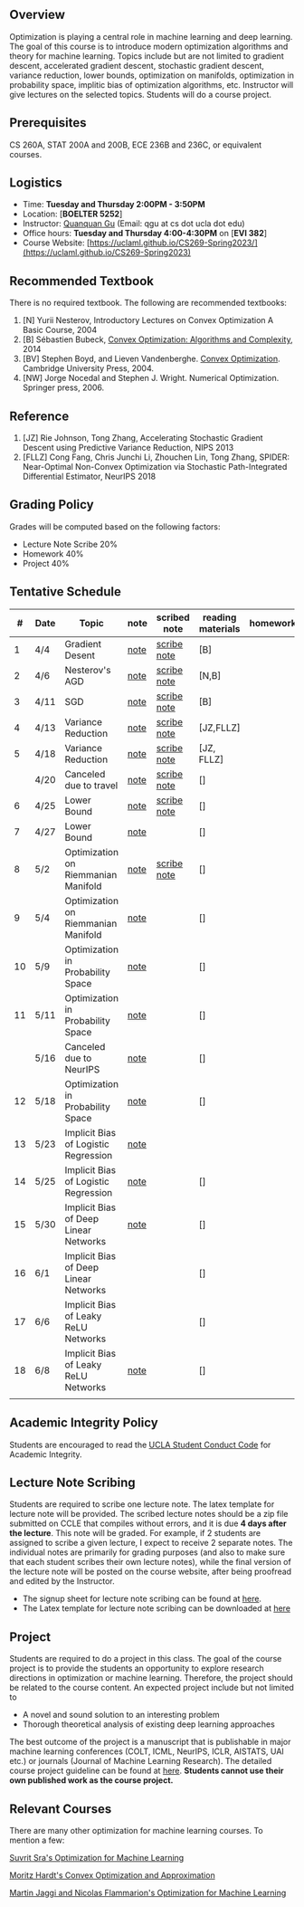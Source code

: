 


## Overview

Optimization is playing a central role in machine learning and deep learning. The goal of this course is to introduce modern optimization algorithms and theory for machine learning. Topics include but are not limited to gradient descent, accelerated gradient descent, stochastic gradient descent, variance reduction, lower bounds, optimization on manifolds, optimization in probability space, implitic bias of optimization algorithms, etc. Instructor will give lectures on the selected topics. Students will do a course project.

## Prerequisites
CS 260A, STAT 200A and 200B, ECE 236B and 236C, or equivalent courses.

## Logistics

<!--University of California, Los Angeles  -->

- Time: **Tuesday and Thursday 2:00PM - 3:50PM**
- Location: [**BOELTER 5252**]
- Instructor: [Quanquan Gu](http://web.cs.ucla.edu/~qgu/) (Email: qgu at cs dot ucla dot edu)   
- Office hours: **Tuesday and Thursday 4:00-4:30PM** on [**EVI 382**]
- Course Website: [https://uclaml.github.io/CS269-Spring2023/](https://uclaml.github.io/CS269-Spring2023)

## Recommended Textbook

There is no required textbook. The following are recommended textbooks:

1. [N] Yurii Nesterov, Introductory Lectures on Convex Optimization
A Basic Course, 2004
2. [B] Sébastien Bubeck, [Convex Optimization: Algorithms and Complexity](https://arxiv.org/abs/1405.4980), 2014 
3. [BV] Stephen Boyd, and Lieven Vandenberghe. [Convex Optimization](https://web.stanford.edu/~boyd/cvxbook/bv_cvxbook.pdf). Cambridge University Press, 2004. 
4. [NW] Jorge Nocedal and Stephen J. Wright. Numerical Optimization. Springer press, 2006. 

## Reference

1. [JZ] Rie Johnson, Tong Zhang, Accelerating Stochastic Gradient Descent using Predictive Variance Reduction, NIPS 2013
1. [FLLZ] Cong Fang, Chris Junchi Li, Zhouchen Lin, Tong Zhang, SPIDER: Near-Optimal Non-Convex Optimization via Stochastic Path-Integrated Differential Estimator, NeurIPS 2018
	


## Grading Policy
 
Grades will be computed based on the following factors:

- Lecture Note Scribe 20%
- Homework 40%
- Project 40%

## Tentative Schedule


| # | Date  | Topic  | note | scribed note | reading materials  | homework |
|----|----|----|----|----|----|----|
| 1 | 4/4 | Gradient Desent  | [note]() | [scribe note]() | [B] ||
| 2 | 4/6 | Nesterov's AGD | [note]() | [scribe note]() | [N,B] ||
| 3 | 4/11 | SGD | [note]() | [scribe note]() | [B] |
| 4 | 4/13 | Variance Reduction| [note]() |  [scribe note]()| [JZ,FLLZ] ||
| 5 | 4/18 | Variance Reduction | [note]() | [scribe note]() | [JZ, FLLZ] ||
|  | 4/20 | Canceled due to travel| [note]() | [scribe note]()| [] ||
| 6 | 4/25 | Lower Bound | [note]()| [scribe note]() | [] | |
| 7 | 4/27 | Lower Bound | [note]() |  | [] ||
| 8 | 5/2 | Optimization on Riemmanian Manifold | [note]() | [scribe note]() | []  ||
| 9 | 5/4 | Optimization on Riemmanian Manifold |[note]() | | [] ||
| 10 | 5/9 | Optimization in Probability Space |[note]() | | [] | |
| 11 | 5/11 | Optimization in Probability Space | [note]() | | [] ||
|  | 5/16 | Canceled due to NeurIPS | [note]() |  | [] ||
| 12 | 5/18 | Optimization in Probability Space | [note]() | | [] ||
| 13 | 5/23 | Implicit Bias of Logistic Regression | [note]() | |  ||
| 14 | 5/25 | Implicit Bias of Logistic Regression | [note]() | | [] ||
| 15 | 5/30 | Implicit Bias of Deep Linear Networks | [note]() | | [] ||
| 16 | 6/1 | Implicit Bias of Deep Linear Networks |  | | [] ||
| 17 | 6/6 | Implicit Bias of Leaky ReLU Networks |  | | [] ||
| 18 | 6/8 | Implicit Bias of Leaky ReLU Networks | [note]() | | [] ||
|  |  |  |  | |  ||

## Academic Integrity Policy

Students are encouraged to read the [UCLA Student Conduct Code](https://www.deanofstudents.ucla.edu/Individual-Student-Code) for Academic Integrity. 


## Lecture Note Scribing

Students are required to scribe one lecture note. The latex template for lecture note will be provided. The scribed lecture notes should be a zip file submitted on CCLE that compiles without errors, and it is due **4 days after the lecture**. This note will be graded. For example, if 2 students are assigned to scribe a given lecture, I expect to receive 2 separate notes. The individual notes are primarily for grading purposes (and also to make sure that each student scribes their own lecture notes), while the final version of the lecture note will be posted on the course website, after being proofread and edited by the Instructor. 

- The signup sheet for lecture note scribing can be found at [here](https://docs.google.com/spreadsheets/d/1arM8H_YvK1FDNrOXGnLWGUOpbj7-h1NwfILUI__v_GA/edit?usp=sharing).
- The Latex template for lecture note scribing can be downloaded at [here](https://www.dropbox.com/s/jrz9dfssmcblbio/lecture%20scribing%20template.zip?dl=0)


## Project

Students are required to do a project in this class. The goal of the course project is to provide the students an opportunity to explore research directions in optimization or machine learning. Therefore, the project should be related to the course content. An expected project include but not limited to

- A novel and sound solution to an interesting problem
- Thorough theoretical analysis of existing deep learning approaches

The best outcome of the project is a manuscript that is publishable in major machine learning conferences (COLT, ICML, NeurIPS, ICLR, AISTATS, UAI etc.) or journals (Journal of Machine Learning Research). The detailed course project guideline can be found at [here](https://www.dropbox.com/s/8yeic1gsv9rl9c6/Course%20project.pdf?dl=0). **Students cannot use their own published work as the course project.**


## Relevant Courses

There are many other optimization for machine learning courses. To mention a few:

[Suvrit Sra's Optimization for Machine Learning](https://optml.mit.edu/teach/6881/)

[Moritz Hardt's Convex Optimization and Approximation](https://ee227c.github.io)

[Martin Jaggi and Nicolas Flammarion's Optimization for Machine Learning](https://github.com/epfml/OptML_course)


